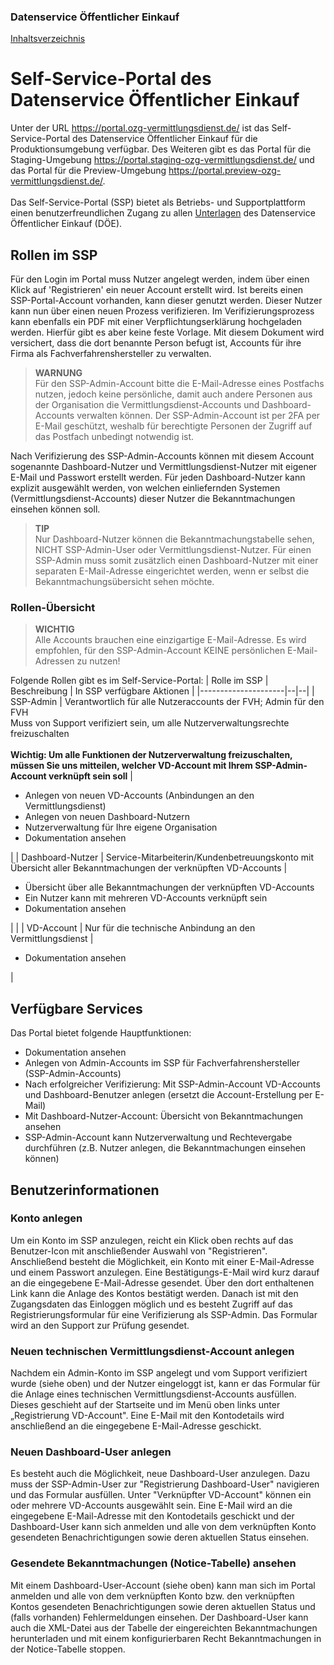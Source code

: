 
### Datenservice Öffentlicher Einkauf
[Inhaltsverzeichnis](/documentation/documentation.md)
<br>

# Self-Service-Portal des Datenservice Öffentlicher Einkauf

Unter der URL https://portal.ozg-vermittlungsdienst.de/ ist das Self-Service-Portal des Datenservice Öffentlicher Einkauf für die Produktionsumgebung verfügbar.
Des Weiteren gibt es das Portal für die Staging-Umgebung https://portal.staging-ozg-vermittlungsdienst.de/ und das Portal für die Preview-Umgebung https://portal.preview-ozg-vermittlungsdienst.de/. 
<br><br>
Das Self-Service-Portal (SSP) bietet als Betriebs- und Supportplattform einen benutzerfreundlichen Zugang zu allen [Unterlagen](https://portal.ozg-vermittlungsdienst.de/documentation) des Datenservice Öffentlicher Einkauf (DÖE).

## Rollen im SSP

Für den Login im Portal muss Nutzer angelegt werden, indem über einen Klick auf 'Registrieren' ein neuer Account erstellt wird. Ist bereits einen SSP-Portal-Account vorhanden, kann dieser genutzt werden. Dieser Nutzer kann nun über einen neuen Prozess verifizieren. Im Verifizierungsprozess kann ebenfalls ein PDF mit einer Verpflichtungserklärung hochgeladen werden. Hierfür gibt es aber keine feste Vorlage. Mit diesem Dokument wird versichert, dass die dort benannte Person befugt ist, Accounts für ihre Firma als Fachverfahrenshersteller zu verwalten.

> **WARNUNG** <br>
> Für den SSP-Admin-Account bitte die E-Mail-Adresse eines Postfachs nutzen, jedoch keine persönliche, damit auch andere Personen aus der Organisation die Vermittlungsdienst-Accounts und Dashboard-Accounts verwalten können.
> Der SSP-Admin-Account ist per 2FA per E-Mail geschützt, weshalb für berechtigte Personen der Zugriff auf das Postfach unbedingt notwendig ist.

Nach Verifizierung des SSP-Admin-Accounts können mit diesem Account sogenannte Dashboard-Nutzer und Vermittlungsdienst-Nutzer mit eigener E-Mail und Passwort erstellt werden. Für jeden Dashboard-Nutzer kann explizit ausgewählt werden, von welchen einliefernden Systemen (Vermittlungsdienst-Accounts) dieser Nutzer die Bekanntmachungen einsehen können soll.

> **TIP** <br>
> Nur Dashboard-Nutzer können die Bekanntmachungstabelle sehen, NICHT SSP-Admin-User oder Vermittlungsdienst-Nutzer. Für einen SSP-Admin muss somit zusätzlich einen Dashboard-Nutzer mit einer separaten E-Mail-Adresse eingerichtet werden, wenn er selbst die Bekanntmachungsübersicht sehen möchte.

### Rollen-Übersicht

> **WICHTIG** <br>
> Alle Accounts brauchen eine einzigartige E-Mail-Adresse. Es wird empfohlen, für den SSP-Admin-Account KEINE persönlichen E-Mail-Adressen zu nutzen!

Folgende Rollen gibt es im Self-Service-Portal:
| Rolle im SSP        | Beschreibung | In SSP verfügbare Aktionen |
|---------------------|--|--|
| SSP-Admin | Verantwortlich für alle Nutzeraccounts der FVH; Admin für den FVH <br> Muss von Support verifiziert sein, um alle Nutzerverwaltungsrechte freizuschalten <br><br> <b>Wichtig: Um alle Funktionen der Nutzerverwaltung freizuschalten, müssen Sie uns mitteilen, welcher VD-Account mit Ihrem SSP-Admin-Account verknüpft sein soll</b> | <ul><li>Anlegen von neuen VD-Accounts (Anbindungen an den Vermittlungsdienst)</li> <li>Anlegen von neuen Dashboard-Nutzern</li><li> Nutzerverwaltung für Ihre eigene Organisation</li><li>Dokumentation ansehen</li></ul>|
| Dashboard-Nutzer    | Service-Mitarbeiterin/Kundenbetreuungskonto mit Übersicht aller Bekanntmachungen der verknüpften VD-Accounts | <ul><li>Übersicht über alle Bekanntmachungen der verknüpften VD-Accounts</li> <li>Ein Nutzer kann mit mehreren VD-Accounts verknüpft sein</li><li>Dokumentation ansehen</li></ul>| |
| VD-Account          | Nur für die technische Anbindung an den Vermittlungsdienst | <ul><li>Dokumentation ansehen</li></ul> |

## Verfügbare Services

Das Portal bietet folgende Hauptfunktionen:
* Dokumentation ansehen
* Anlegen von Admin-Accounts im SSP für Fachverfahrenshersteller (SSP-Admin-Accounts)
* Nach erfolgreicher Verifizierung: Mit SSP-Admin-Account VD-Accounts und Dashboard-Benutzer anlegen (ersetzt die Account-Erstellung per E-Mail)
* Mit Dashboard-Nutzer-Account: Übersicht von Bekanntmachungen ansehen
* SSP-Admin-Account kann Nutzerverwaltung und Rechtevergabe durchführen (z.B. Nutzer anlegen, die Bekanntmachungen einsehen können) <br>

## Benutzerinformationen
### Konto anlegen
Um ein Konto im SSP anzulegen, reicht ein Klick oben rechts auf das Benutzer-Icon mit anschließender Auswahl von "Registrieren". Anschließend besteht die Möglichkeit, ein Konto mit einer E-Mail-Adresse und einem Passwort anzulegen. Eine Bestätigungs-E-Mail wird kurz darauf an die eingegebene E-Mail-Adresse gesendet. Über den dort enthaltenen Link kann die Anlage des Kontos bestätigt werden. Danach ist mit den Zugangsdaten das Einloggen möglich und es besteht Zugriff auf das Registrierungsformular für eine Verifizierung als SSP-Admin. Das Formular wird an den Support zur Prüfung gesendet.

### Neuen technischen Vermittlungsdienst-Account anlegen
Nachdem ein Admin-Konto im SSP angelegt und vom Support verifiziert wurde (siehe oben) und der Nutzer eingeloggt ist, kann er das Formular für die Anlage eines technischen Vermittlungsdienst-Accounts ausfüllen. Dieses geschieht auf der Startseite und im Menü oben links unter „Registrierung VD-Account". Eine E-Mail mit den Kontodetails wird anschließend an die eingegebene E-Mail-Adresse geschickt.

### Neuen Dashboard-User anlegen
Es besteht auch die Möglichkeit, neue Dashboard-User anzulegen. Dazu muss der SSP-Admin-User zur "Registrierung Dashboard-User" navigieren und das Formular ausfüllen. Unter "Verknüpfter VD-Account" können ein oder mehrere VD-Accounts ausgewählt sein. Eine E-Mail wird an die eingegebene E-Mail-Adresse mit den Kontodetails geschickt und der Dashboard-User kann sich anmelden und alle von dem verknüpften Konto gesendeten Benachrichtigungen sowie deren aktuellen Status einsehen. 

### Gesendete Bekanntmachungen (Notice-Tabelle) ansehen
Mit einem Dashboard-User-Account (siehe oben) kann man sich im Portal anmelden und alle von dem verknüpften Konto bzw. den verknüpften Kontos gesendeten Benachrichtigungen sowie deren aktuellen Status und (falls vorhanden) Fehlermeldungen einsehen. Der Dashboard-User kann auch die XML-Datei aus der Tabelle der eingereichten Bekanntmachungen herunterladen und mit einem konfigurierbaren Recht Bekanntmachungen in der Notice-Tabelle stoppen.

